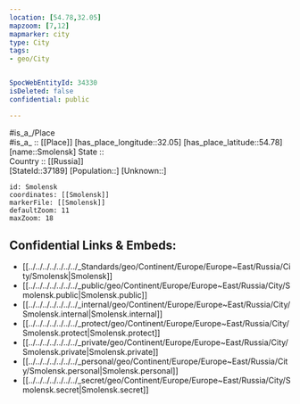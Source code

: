 ```yaml
---
location: [54.78,32.05] 
mapzoom: [7,12] 
mapmarker: city 
type: City
tags:
- geo/City


SpocWebEntityId: 34330
isDeleted: false
confidential: public

---
```

#is_a_/Place  
#is_a_ :: [[Place]] 
[has_place_longitude::32.05] 
[has_place_latitude::54.78] 
[name::Smolensk] 
State ::  
Country :: [[Russia]]  
[StateId::37189] 
[Population::] 
[Unknown::] 


```leaflet
id: Smolensk
coordinates: [[Smolensk]] 
markerFile: [[Smolensk]] 
defaultZoom: 11 
maxZoom: 18
```


## Confidential Links & Embeds: 
- [[../../../../../../../_Standards/geo/Continent/Europe/Europe~East/Russia/City/Smolensk|Smolensk]] 
- [[../../../../../../../_public/geo/Continent/Europe/Europe~East/Russia/City/Smolensk.public|Smolensk.public]] 
- [[../../../../../../../_internal/geo/Continent/Europe/Europe~East/Russia/City/Smolensk.internal|Smolensk.internal]] 
- [[../../../../../../../_protect/geo/Continent/Europe/Europe~East/Russia/City/Smolensk.protect|Smolensk.protect]] 
- [[../../../../../../../_private/geo/Continent/Europe/Europe~East/Russia/City/Smolensk.private|Smolensk.private]] 
- [[../../../../../../../_personal/geo/Continent/Europe/Europe~East/Russia/City/Smolensk.personal|Smolensk.personal]] 
- [[../../../../../../../_secret/geo/Continent/Europe/Europe~East/Russia/City/Smolensk.secret|Smolensk.secret]] 
